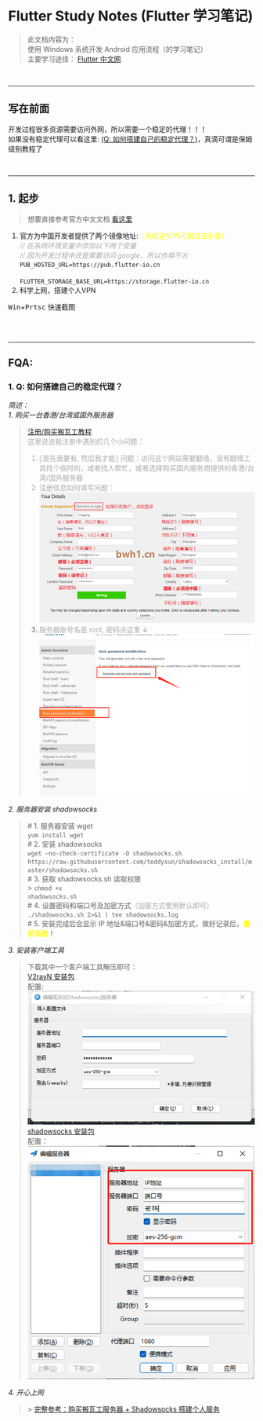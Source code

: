# Flutter Study Notes (Flutter 学习笔记)

> 此文档内容为：<br>
> 使用 Windows 系统开发 Android 应用流程（的学习笔记）<br>
> 主要学习途径： [Flutter 中文网](https://flutterchina.club/)

<br>

---

## 写在前面

开发过程很多资源需要访问外网，所以需要一个稳定的代理！！！<br>如果没有稳定代理可以看这里: [(Q: 如何搭建自己的稳定代理？)](#Q1)，真滴可谓是保姆级别教程了

<br>

---

## 1. 起步

> 想要直接参考官方中文文档 [<u>看这里</u>](https://doc.flutterchina.club/setup-windows/)

<ol>
<li>官方为中国开发者提供了两个镜像地址:<font color=yellow>（有稳定VPN可跳过该步骤）</font><br>
<em><font color=#aaa>// 在系统环境变量中添加以下两个变量</font></em><br>
<em><font color=#aaa>// 因为开发过程中还是需要访问 google，所以作用不大</font></em><br>
<code>PUB_HOSTED_URL=https://pub.flutter-io.cn<br>
FLUTTER_STORAGE_BASE_URL=https://storage.flutter-io.cn</code></li>
<li>科学上网，搭建个人VPN</li>
</ol>

<kbd>Win</kbd>+<kbd>Prtsc</kbd> 快速截图

<br>
<br>

---

## FQA:

### <p id="Q1">1. Q: 如何搭建自己的稳定代理？</p>

<font ><em>简述：</em></font><br>
<font ><em>1. 购买一台香港/台湾或国外服务器</em></font><br>

> [注册/购买搬瓦工教程](https://www.bandwagonhost.cn/register.html) <br> <font color=#aaa>这里说说我注册中遇到的几个小问题：<br>
>
> 1. ⟦首先我要有, 然后我才能⟧ 问题：访问这个网站需要翻墙，没有翻墙工具找个临时的，或者找人帮忙，或者选择购买国内服务商提供的香港/台湾/国外服务器<br>
> 2. 注册信息如何填写问题：<br> ![](assets/regist.png)
> 3. 服务器账号名是 root, 密码点这里 ↆ<br> ![](assets/password.png) </font>

<font ><em>2. 服务器安装 shadowsocks</em></font><br>

> \# 1. 服务器安装 wget<br><code>yum install wget</code><br> \# 2. 安装 shadowsocks <br>`wget –no-check-certificate -O shadowsocks.sh https://raw.githubusercontent.com/teddysun/shadowsocks_install/master/shadowsocks.sh`<br> \# 3. 获取 shadowsocks.sh 读取权限 <br> > <code>chmod +x shadowsocks.sh</code><br> \# 4. 设置密码和端口号及加密方式<font color=#aaa>（加密方式使用默认即可）</font><br> <code>./shadowsocks.sh 2>&1 | tee shadowsocks.log</code><br> \# 5. 安装完成后会显示 IP 地址&端口号&密码&加密方式，做好记录后，<font color=yellow><b>重启系统</b></font>！

<font><em>3. 安装客户端工具</em></font>

> 下载其中一个客户端工具解压即可：<br> [V2rayN 安装包](https://github.com/2dust/v2rayN/releases)<br>
> 配置: <br> ![](assets/v2rayN.png) <br> [shadowsocks 安装包](https://github.com/shadowsocks/shadowsocks-windows/releases)<br>
> 配置：<br> ![](assets/shadowsocks.png)

<font><em>4. 开心上网</em></font><br>

> \> [完整参考：购买搬瓦工服务器 + Shadowsocks 搭建个人服务](https://github.com/clown-coding/vpn) <br>
